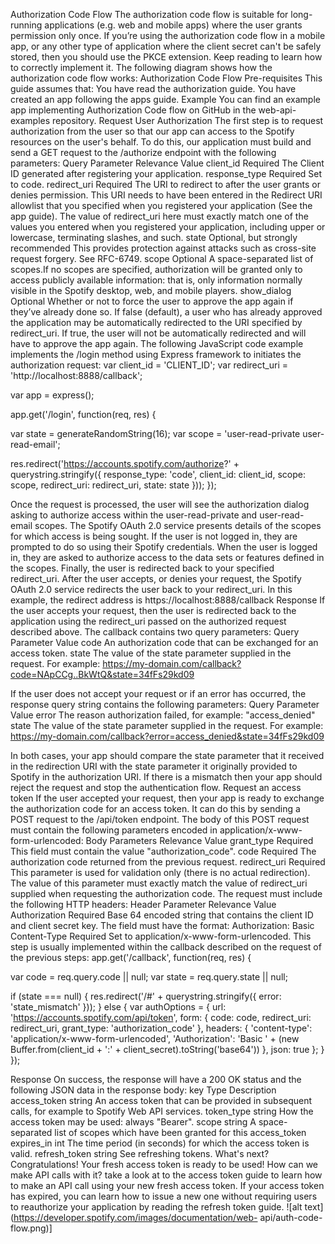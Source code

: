 

Authorization Code Flow
The authorization code flow is suitable for long-running applications (e.g. web and mobile apps) where the user grants permission only once.
If you’re using the authorization code flow in a mobile app, or any other type of application where the client secret can't be safely stored, then you should use the PKCE extension. Keep reading to learn how to correctly implement it.
The following diagram shows how the authorization code flow works:
Authorization Code Flow
Pre-requisites
This guide assumes that:
You have read the authorization guide.
You have created an app following the apps guide.
Example
You can find an example app implementing Authorization Code flow on GitHub in the web-api-examples repository.
Request User Authorization
The first step is to request authorization from the user so that our app can access to the Spotify resources on the user's behalf. To do this, our application must build and send a GET request to the /authorize endpoint with the following parameters:
Query Parameter	Relevance	Value
client_id	Required	The Client ID generated after registering your application.
response_type	Required	Set to code.
redirect_uri	Required	The URI to redirect to after the user grants or denies permission. This URI needs to have been entered in the Redirect URI allowlist that you specified when you registered your application (See the app guide). The value of redirect_uri here must exactly match one of the values you entered when you registered your application, including upper or lowercase, terminating slashes, and such.
state	Optional, but strongly recommended	This provides protection against attacks such as cross-site request forgery. See RFC-6749.
scope	Optional	A space-separated list of scopes.If no scopes are specified, authorization will be granted only to access publicly available information: that is, only information normally visible in the Spotify desktop, web, and mobile players.
show_dialog	Optional	Whether or not to force the user to approve the app again if they’ve already done so. If false (default), a user who has already approved the application may be automatically redirected to the URI specified by redirect_uri. If true, the user will not be automatically redirected and will have to approve the app again.
The following JavaScript code example implements the /login method using Express framework to initiates the authorization request:
var client_id = 'CLIENT_ID';
var redirect_uri = 'http://localhost:8888/callback';

var app = express();

app.get('/login', function(req, res) {

  var state = generateRandomString(16);
  var scope = 'user-read-private user-read-email';

  res.redirect('https://accounts.spotify.com/authorize?' +
    querystring.stringify({
      response_type: 'code',
      client_id: client_id,
      scope: scope,
      redirect_uri: redirect_uri,
      state: state
    }));
});

Once the request is processed, the user will see the authorization dialog asking to authorize access within the user-read-private and user-read-email scopes.
The Spotify OAuth 2.0 service presents details of the scopes for which access is being sought. If the user is not logged in, they are prompted to do so using their Spotify credentials. When the user is logged in, they are asked to authorize access to the data sets or features defined in the scopes.
Finally, the user is redirected back to your specified redirect_uri. After the user accepts, or denies your request, the Spotify OAuth 2.0 service redirects the user back to your redirect_uri. In this example, the redirect address is https://localhost:8888/callback
Response
If the user accepts your request, then the user is redirected back to the application using the redirect_uri passed on the authorized request described above.
The callback contains two query parameters:
Query Parameter	Value
code	An authorization code that can be exchanged for an access token.
state	The value of the state parameter supplied in the request.
For example:
https://my-domain.com/callback?code=NApCCg..BkWtQ&state=34fFs29kd09

If the user does not accept your request or if an error has occurred, the response query string contains the following parameters:
Query Parameter	Value
error	The reason authorization failed, for example: "access_denied"
state	The value of the state parameter supplied in the request.
For example:
https://my-domain.com/callback?error=access_denied&state=34fFs29kd09

In both cases, your app should compare the state parameter that it received in the redirection URI with the state parameter it originally provided to Spotify in the authorization URI. If there is a mismatch then your app should reject the request and stop the authentication flow.
Request an access token
If the user accepted your request, then your app is ready to exchange the authorization code for an access token. It can do this by sending a POST request to the /api/token endpoint.
The body of this POST request must contain the following parameters encoded in application/x-www-form-urlencoded:
Body Parameters	Relevance	Value
grant_type	Required	This field must contain the value "authorization_code".
code	Required	The authorization code returned from the previous request.
redirect_uri	Required	This parameter is used for validation only (there is no actual redirection). The value of this parameter must exactly match the value of redirect_uri supplied when requesting the authorization code.
The request must include the following HTTP headers:
Header Parameter	Relevance	Value
Authorization	Required	Base 64 encoded string that contains the client ID and client secret key. The field must have the format: Authorization: Basic <base64 encoded client_id:client_secret>
Content-Type	Required	Set to application/x-www-form-urlencoded.
This step is usually implemented within the callback described on the request of the previous steps:
app.get('/callback', function(req, res) {

  var code = req.query.code || null;
  var state = req.query.state || null;

  if (state === null) {
    res.redirect('/#' +
      querystring.stringify({
        error: 'state_mismatch'
      }));
  } else {
    var authOptions = {
      url: 'https://accounts.spotify.com/api/token',
      form: {
        code: code,
        redirect_uri: redirect_uri,
        grant_type: 'authorization_code'
      },
      headers: {
        'content-type': 'application/x-www-form-urlencoded',
        'Authorization': 'Basic ' + (new Buffer.from(client_id + ':' + client_secret).toString('base64'))
      },
      json: true
    };
  }
});

Response
On success, the response will have a 200 OK status and the following JSON data in the response body:
key	Type	Description
access_token	string	An access token that can be provided in subsequent calls, for example to Spotify Web API services.
token_type	string	How the access token may be used: always "Bearer".
scope	string	A space-separated list of scopes which have been granted for this access_token
expires_in	int	The time period (in seconds) for which the access token is valid.
refresh_token	string	See refreshing tokens.
What's next?
Congratulations! Your fresh access token is ready to be used! How can we make API calls with it? take a look at to the access token guide to learn how to make an API call using your new fresh access token.
If your access token has expired, you can learn how to issue a new one without requiring users to reauthorize your application by reading the refresh token guide.
![alt text](https://developer.spotify.com/images/documentation/web-
api/auth-code-flow.png)]


